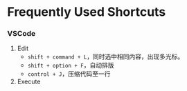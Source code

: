 # Frequently Used Shortcuts



### VSCode

1. Edit
   - ``shift + command + L``，同时选中相同内容，出现多光标。
   - ``shift + option + F``，自动排版
   - ``control + J``，压缩代码至一行
2. Execute

